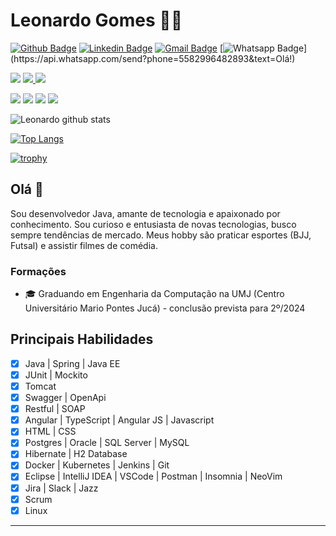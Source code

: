 # Leonardo Gomes 👨‍💻

[![Github Badge](https://img.shields.io/badge/-Github-000?style=flat-square&logo=Github&logoColor=white&link=https://github.com/wesleyosantos91)](https://github.com/elwgomes)
[![Linkedin Badge](https://img.shields.io/badge/-LinkedIn-blue?style=flat-square&logo=Linkedin&logoColor=white&link=https://www.linkedin.com/in/wesleyosantos91/)](https://www.linkedin.com/in/elwgomes/)
[![Gmail Badge](https://img.shields.io/badge/-Gmail-c14438?style=flat-square&logo=Gmail&logoColor=white&link=mailto:wesleyosantos91@gmail.com)](mailto:contato.elwgomes@gmail.com/)
[![Whatsapp Badge](https://img.shields.io/badge/-Whatsapp-4CA143?style=flat-square&labelColor=4CA143&logo=whatsapp&logoColor=white&link=https://api.whatsapp.com/send?phone=5561995511463&text=Olá!)](https://api.whatsapp.com/send?phone=5582996482893&text=Olá!)

<p>
  <img src="http://views.whatilearened.today/views/github/elwgomes/views.svg" />
  <a href="https://github.com/wesleyosantos91/">
    <img src="https://img.shields.io/github/followers/elwgomes?color=%234CC61E&label=GitHub%20Followers%20%3A" />
  </a>
  <a href="https://github.com/elwgomes?tab=repositories">
    <img src="https://badges.frapsoft.com/os/v2/open-source.svg?v=103" />
  </a>
</p>

<p>
<!--   <img src="https://img.shields.io/badge/Backend-Java-informational?style=flat&logo=java&logoColor=red&color=05122A" /> -->
  <img src="https://img.shields.io/badge/Backend-Java-informational?style=flat&logo=openjdk&logoColor=orange&color=05122A" />
  <img src="https://img.shields.io/badge/Backend-ASP.NET-informational?style=flat&logo=csharp&color=05122A" />
<!--   <img src="https://img.shields.io/badge/Backend-Kotlin-informational?style=flat&logo=kotlin&color=05122A" /> -->
<!--   <img src="https://img.shields.io/badge/Cloud&nbsp;Public-Amazon&nbsp;AWS-informational?style=flat&logo=Amazon&color=05122A" /> -->
  <img src="https://img.shields.io/badge/Cloud&nbsp;Private-Kubernetes-informational?style=flat&logo=kubernetes&color=05122A" />
  <img src="https://img.shields.io/badge/Container-Docker-informational?style=flat&logo=docker&color=05122A" />
</p>

![Leonardo github stats](https://github-readme-stats.vercel.app/api?username=elwgomes&show_icons=true&theme=radical)

[![Top Langs](https://github-readme-stats.vercel.app/api/top-langs/?username=elwgomes&theme=radical&hide=PlpgSQL,jupyter%20notebook,html)](https://github.com/anuraghazra/github-readme-stats)

[![trophy](https://github-profile-trophy.vercel.app/?username=elwgomes)](https://github.com/ryo-ma/github-profile-trophy)

## Olá 👋

Sou desenvolvedor Java, amante de tecnologia e apaixonado por conhecimento.
Sou curioso e entusiasta de novas tecnologias, busco sempre tendências de mercado. 
Meus hobby são praticar esportes (BJJ, Futsal) e assistir filmes de comédia.

### Formações
- 🎓 Graduando em Engenharia da Computação na UMJ (Centro Universitário Mario Pontes Jucá) - conclusão prevista para 2º/2024

## Principais Habilidades
- [x] Java | Spring | Java EE
- [x] JUnit | Mockito
- [x] Tomcat
- [x] Swagger | OpenApi
- [x] Restful | SOAP
- [x] Angular | TypeScript | Angular JS | Javascript
- [x] HTML | CSS
- [x] Postgres | Oracle | SQL Server | MySQL
- [x] Hibernate | H2 Database 
- [x] Docker | Kubernetes | Jenkins | Git
- [x] Eclipse | IntelliJ IDEA | VSCode | Postman | Insomnia | NeoVim
- [x] Jira | Slack | Jazz
- [x] Scrum
- [x] Linux

---

